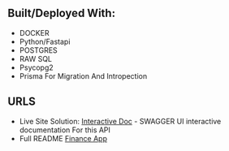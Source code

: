 ## Built/Deployed With:
  - DOCKER
  - Python/Fastapi
  - POSTGRES
  - RAW SQL
  - Psycopg2
  - Prisma For Migration And Intropection
## URLS
  - Live Site Solution: [Interactive Doc](https://kfz6ct3p22dssy3p353ugp7b7u0yubvl.lambda-url.eu-west-1.on.aws/docs) - SWAGGER UI interactive documentation For this API
  - Full README [Finance App](https://github.com/ifaronti/finance-app)
